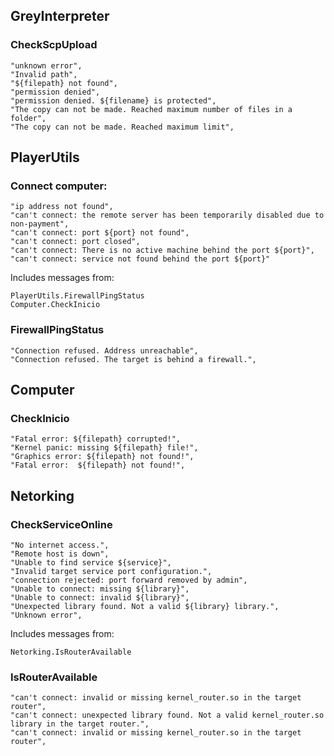 ## GreyInterpreter
### CheckScpUpload
```
"unknown error",
"Invalid path",
"${filepath} not found",
"permission denied",
"permission denied. ${filename} is protected",
"The copy can not be made. Reached maximum number of files in a folder",
"The copy can not be made. Reached maximum limit",
```

## PlayerUtils
### Connect computer:
```
"ip address not found",
"can't connect: the remote server has been temporarily disabled due to non-payment",
"can't connect: port ${port} not found",
"can't connect: port closed",
"can't connect: There is no active machine behind the port ${port}",
"can't connect: service not found behind the port ${port}"
```

Includes messages from:
```
PlayerUtils.FirewallPingStatus
Computer.CheckInicio
```

### FirewallPingStatus
```
"Connection refused. Address unreachable",
"Connection refused. The target is behind a firewall.",
```

## Computer
### CheckInicio
```
"Fatal error: ${filepath} corrupted!",
"Kernel panic: missing ${filepath} file!",
"Graphics error: ${filepath} not found!",
"Fatal error:  ${filepath} not found!",
```

## Netorking
### CheckServiceOnline
```
"No internet access.",
"Remote host is down",
"Unable to find service ${service}",
"Invalid target service port configuration.",
"connection rejected: port forward removed by admin",
"Unable to connect: missing ${library}",
"Unable to connect: invalid ${library}",
"Unexpected library found. Not a valid ${library} library.",
"Unknown error",
```

Includes messages from:
```
Netorking.IsRouterAvailable
```

### IsRouterAvailable
```
"can't connect: invalid or missing kernel_router.so in the target router",
"can't connect: unexpected library found. Not a valid kernel_router.so library in the target router.",
"can't connect: invalid or missing kernel_router.so in the target router",
```
